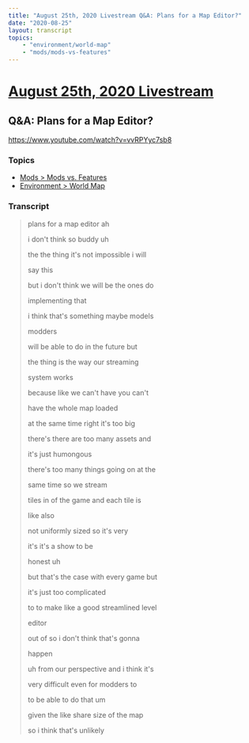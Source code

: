 ```yaml
---
title: "August 25th, 2020 Livestream Q&A: Plans for a Map Editor?"
date: "2020-08-25"
layout: transcript
topics:
    - "environment/world-map"
    - "mods/mods-vs-features"
---
```

# [August 25th, 2020 Livestream](../2020-08-25.md)
## Q&A: Plans for a Map Editor?
https://www.youtube.com/watch?v=vvRPYyc7sb8

### Topics
* [Mods > Mods vs. Features](../topics/mods/mods-vs-features.md)
* [Environment > World Map](../topics/environment/world-map.md)

### Transcript

> plans for a map editor ah
> 
> i don't think so buddy uh
> 
> the the thing it's not impossible i will
> 
> say this
> 
> but i don't think we will be the ones do
> 
> implementing that
> 
> i think that's something maybe models
> 
> modders
> 
> will be able to do in the future but
> 
> the thing is the way our streaming
> 
> system works
> 
> because like we can't have you can't
> 
> have the whole map loaded
> 
> at the same time right it's too big
> 
> there's there are too many assets and
> 
> it's just humongous
> 
> there's too many things going on at the
> 
> same time so we stream
> 
> tiles in of the game and each tile is
> 
> like also
> 
> not uniformly sized so it's very
> 
> it's it's a show to be
> 
> honest uh
> 
> but that's the case with every game but
> 
> it's just too complicated
> 
> to to make like a good streamlined level
> 
> editor
> 
> out of so i don't think that's gonna
> 
> happen
> 
> uh from our perspective and i think it's
> 
> very difficult even for modders to
> 
> to be able to do that um
> 
> given the like share size of the map
> 
> so i think that's unlikely
> 
